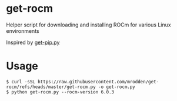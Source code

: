 # get-rocm
Helper script for downloading and installing ROCm for various Linux environments

Inspired by [get-pip.py](https://github.com/pypa/get-pip)


# Usage

```
$ curl -sSL https://raw.githubusercontent.com/mrodden/get-rocm/refs/heads/master/get-rocm.py -o get-rocm.py
$ python get-rocm.py --rocm-version 6.0.3
```

